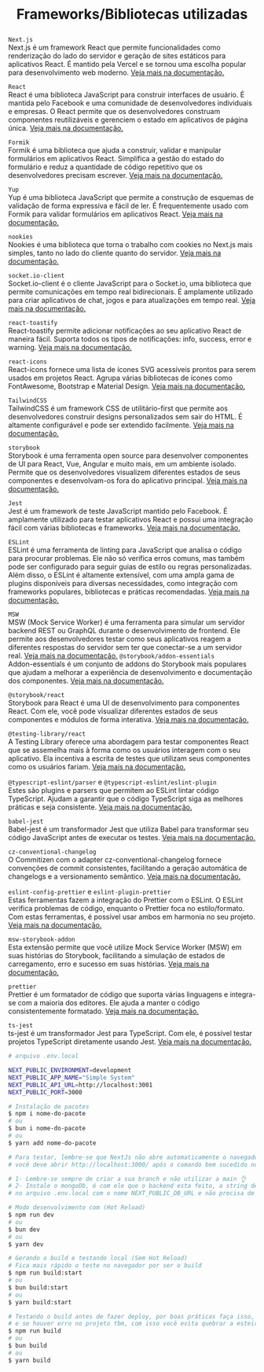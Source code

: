 <h1><br>
<p align="center">
Frameworks/Bibliotecas utilizadas
</p>
</h1>

`Next.js`</br>
Next.js é um framework React que permite funcionalidades como renderização do lado do servidor e geração de sites estáticos para aplicativos React. É mantido pela Vercel e se tornou uma escolha popular para desenvolvimento web moderno. <a href="https://nextjs.org/" target="_blank">Veja mais na documentação.</a>

`React`</br>
React é uma biblioteca JavaScript para construir interfaces de usuário. É mantida pelo Facebook e uma comunidade de desenvolvedores individuais e empresas. O React permite que os desenvolvedores construam componentes reutilizáveis e gerenciem o estado em aplicativos de página única. <a href="https://reactjs.org/" target="_blank">Veja mais na documentação.</a>

`Formik`</br>
Formik é uma biblioteca que ajuda a construir, validar e manipular formulários em aplicativos React. Simplifica a gestão do estado do formulário e reduz a quantidade de código repetitivo que os desenvolvedores precisam escrever. <a href="https://formik.org/" target="_blank">Veja mais na documentação.</a>

`Yup`</br>
Yup é uma biblioteca JavaScript que permite a construção de esquemas de validação de forma expressiva e fácil de ler. É frequentemente usado com Formik para validar formulários em aplicativos React. <a href="https://github.com/jquense/yup" target="_blank">Veja mais na documentação.</a>

`nookies`</br>
Nookies é uma biblioteca que torna o trabalho com cookies no Next.js mais simples, tanto no lado do cliente quanto do servidor. <a href="https://github.com/maticzav/nookies" target="_blank">Veja mais na documentação.</a>

`socket.io-client`</br>
Socket.io-client é o cliente JavaScript para o Socket.io, uma biblioteca que permite comunicações em tempo real bidirecionais. É amplamente utilizado para criar aplicativos de chat, jogos e para atualizações em tempo real. <a href="https://socket.io/" target="_blank">Veja mais na documentação.</a>

`react-toastify`</br>
React-toastify permite adicionar notificações ao seu aplicativo React de maneira fácil. Suporta todos os tipos de notificações: info, success, error e warning. <a href="https://github.com/fkhadra/react-toastify" target="_blank">Veja mais na documentação.</a>

`react-icons`</br>
React-icons fornece uma lista de ícones SVG acessíveis prontos para serem usados em projetos React. Agrupa várias bibliotecas de ícones como FontAwesome, Bootstrap e Material Design. <a href="https://react-icons.github.io/react-icons/" target="_blank">Veja mais na documentação.</a>

`TailwindCSS`</br>
TailwindCSS é um framework CSS de utilitário-first que permite aos desenvolvedores construir designs personalizados sem sair do HTML. É altamente configurável e pode ser extendido facilmente. <a href="https://tailwindcss.com/" target="_blank">Veja mais na documentação.</a>

`storybook`</br>
Storybook é uma ferramenta open source para desenvolver componentes de UI para React, Vue, Angular e muito mais, em um ambiente isolado. Permite que os desenvolvedores visualizem diferentes estados de seus componentes e desenvolvam-os fora do aplicativo principal. <a href="https://storybook.js.org/" target="_blank">Veja mais na documentação.</a>

`Jest`</br>
Jest é um framework de teste JavaScript mantido pelo Facebook. É amplamente utilizado para testar aplicativos React e possui uma integração fácil com várias bibliotecas e frameworks. <a href="https://jestjs.io/" target="_blank">Veja mais na documentação.</a>

`ESLint`</br>
ESLint é uma ferramenta de linting para JavaScript que analisa o código para procurar problemas. Ele não só verifica erros comuns, mas também pode ser configurado para seguir guias de estilo ou regras personalizadas. Além disso, o ESLint é altamente extensível, com uma ampla gama de plugins disponíveis para diversas necessidades, como integração com frameworks populares, bibliotecas e práticas recomendadas. <a href="https://eslint.org/" target="_blank">Veja mais na documentação.</a>

`MSW`</br>
MSW (Mock Service Worker) é uma ferramenta para simular um servidor backend REST ou GraphQL durante o desenvolvimento de frontend. Ele permite aos desenvolvedores testar como seus aplicativos reagem a diferentes respostas do servidor sem ter que conectar-se a um servidor real. <a href="https://mswjs.io/" target="_blank">Veja mais na documentação.</a>
`@storybook/addon-essentials`</br>
Addon-essentials é um conjunto de addons do Storybook mais populares que ajudam a melhorar a experiência de desenvolvimento e documentação dos componentes. <a href="https://storybook.js.org/docs/react/essentials/introduction" target="_blank">Veja mais na documentação.</a>

`@storybook/react`</br>
Storybook para React é uma UI de desenvolvimento para componentes React. Com ele, você pode visualizar diferentes estados de seus componentes e módulos de forma interativa. <a href="https://storybook.js.org/docs/react/get-started/introduction" target="_blank">Veja mais na documentação.</a>

`@testing-library/react`</br>
A Testing Library oferece uma abordagem para testar componentes React que se assemelha mais à forma como os usuários interagem com o seu aplicativo. Ela incentiva a escrita de testes que utilizam seus componentes como os usuários fariam. <a href="https://testing-library.com/docs/react-testing-library/intro/" target="_blank">Veja mais na documentação.</a>

`@typescript-eslint/parser` e `@typescript-eslint/eslint-plugin`</br>
Estes são plugins e parsers que permitem ao ESLint lintar código TypeScript. Ajudam a garantir que o código TypeScript siga as melhores práticas e seja consistente. <a href="https://github.com/typescript-eslint/typescript-eslint" target="_blank">Veja mais na documentação.</a>

`babel-jest`</br>
Babel-jest é um transformador Jest que utiliza Babel para transformar seu código JavaScript antes de executar os testes. <a href="https://jestjs.io/docs/getting-started#using-babel" target="_blank">Veja mais na documentação.</a>

`cz-conventional-changelog`</br>
O Commitizen com o adapter cz-conventional-changelog fornece convenções de commit consistentes, facilitando a geração automática de changelogs e a versionamento semântico. <a href="https://github.com/commitizen/cz-conventional-changelog" target="_blank">Veja mais na documentação.</a>

`eslint-config-prettier` e `eslint-plugin-prettier`</br>
Estas ferramentas fazem a integração do Prettier com o ESLint. O ESLint verifica problemas de código, enquanto o Prettier foca no estilo/formato. Com estas ferramentas, é possível usar ambos em harmonia no seu projeto. <a href="https://github.com/prettier/eslint-plugin-prettier" target="_blank">Veja mais na documentação.</a>

`msw-storybook-addon`</br>
Esta extensão permite que você utilize Mock Service Worker (MSW) em suas histórias do Storybook, facilitando a simulação de estados de carregamento, erro e sucesso em suas histórias. <a href="https://github.com/mswjs/msw-storybook-addon" target="_blank">Veja mais na documentação.</a>

`prettier`</br>
Prettier é um formatador de código que suporta várias linguagens e integra-se com a maioria dos editores. Ele ajuda a manter o código consistentemente formatado. <a href="https://prettier.io/" target="_blank">Veja mais na documentação.</a>

`ts-jest`</br>
ts-jest é um transformador Jest para TypeScript. Com ele, é possível testar projetos TypeScript diretamente usando Jest. <a href="https://kulshekhar.github.io/ts-jest/" target="_blank">Veja mais na documentação.</a>

```bash
# arquivo .env.local

NEXT_PUBLIC_ENVIRONMENT=development
NEXT_PUBLIC_APP_NAME="Simple System"
NEXT_PUBLIC_API_URL=http://localhost:3001
NEXT_PUBLIC_PORT=3000
```

```bash
# Instalação de pacotes
$ npm i nome-do-pacote
# ou
$ bun i nome-do-pacote
# ou
$ yarn add nome-do-pacote

# Para testar, lembre-se que NextJs não abre automaticamente o navegador igual o ReactJs,
# você deve abrir http://localhost:3000/ após o comando bem sucedido no terminal.

# 1- Lembre-se sempre de criar a sua branch e não utilizar a main 👌
# 2- Instale o mongoDb, é com ele que o backend esta feito, a string de conexão esta
# no arquivo .env.local com o nome NEXT_PUBLIC_DB_URL e não precisa de senha, pois você está em dev 👌

# Modo desenvolvimento com (Hot Reload)
$ npm run dev
# ou
$ bun dev
# ou
$ yarn dev

# Gerando o build e testando local (Sem Hot Reload)
# Fica mais rápido o teste no navegador por ser o build
$ npm run build:start
# ou
$ bun build:start
# ou
$ yarn build:start

# Testando o build antes de fazer deploy, por boas práticas faça isso, e todos os warnings são mostrados
# e se houver erro no projeto tbm, com isso você evita quebrar a esteira no deploy.
$ npm run build
# ou
$ bun build
# ou
$ yarn build
```
